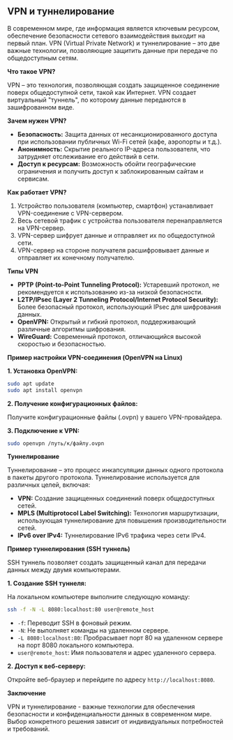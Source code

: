 ## VPN и туннелирование

В современном мире, где информация является ключевым ресурсом, обеспечение безопасности сетевого взаимодействия выходит на первый план. VPN (Virtual Private Network) и туннелирование – это две важные технологии, позволяющие защитить данные при передаче по общедоступным сетям.

**Что такое VPN?**

VPN – это технология, позволяющая создать защищенное соединение поверх общедоступной сети, такой как Интернет.  VPN создает виртуальный "туннель", по которому данные передаются в зашифрованном виде. 

**Зачем нужен VPN?**

* **Безопасность:** Защита данных от несанкционированного доступа при использовании публичных Wi-Fi сетей (кафе, аэропорты и т.д.).
* **Анонимность:** Скрытие реального IP-адреса пользователя, что затрудняет отслеживание его действий в сети.
* **Доступ к ресурсам:** Возможность обойти географические ограничения и получить доступ к заблокированным сайтам и сервисам.

**Как работает VPN?**

1. Устройство пользователя (компьютер, смартфон) устанавливает VPN-соединение с VPN-сервером.
2. Весь сетевой трафик с устройства пользователя перенаправляется на VPN-сервер.
3. VPN-сервер шифрует данные и отправляет их по общедоступной сети.
4. VPN-сервер на стороне получателя расшифровывает данные и отправляет их конечному получателю.

**Типы VPN**

* **PPTP (Point-to-Point Tunneling Protocol):** Устаревший протокол, не рекомендуется к использованию из-за низкой безопасности.
* **L2TP/IPsec (Layer 2 Tunneling Protocol/Internet Protocol Security):** Более безопасный протокол, использующий IPsec для шифрования данных.
* **OpenVPN:** Открытый и гибкий протокол, поддерживающий различные алгоритмы шифрования.
* **WireGuard:** Современный протокол, отличающийся высокой скоростью и безопасностью.

**Пример настройки VPN-соединения (OpenVPN на Linux)**

**1. Установка OpenVPN:**

```bash
sudo apt update
sudo apt install openvpn
```

**2. Получение конфигурационных файлов:**

Получите конфигурационные файлы (.ovpn) у вашего VPN-провайдера.

**3. Подключение к VPN:**

```bash
sudo openvpn /путь/к/файлу.ovpn
```

**Туннелирование**

Туннелирование – это процесс инкапсуляции данных одного протокола в пакеты другого протокола. Туннелирование используется для различных целей, включая:

* **VPN:** Создание защищенных соединений поверх общедоступных сетей.
* **MPLS (Multiprotocol Label Switching):** Технология маршрутизации, использующая туннелирование для повышения производительности сетей.
* **IPv6 over IPv4:** Туннелирование IPv6 трафика через сети IPv4.

**Пример туннелирования (SSH туннель)**

SSH туннель позволяет создать защищенный канал для передачи данных между двумя компьютерами.

**1. Создание SSH туннеля:**

На локальном компьютере выполните следующую команду:

```bash
ssh -f -N -L 8080:localhost:80 user@remote_host
```

* `-f`: Переводит SSH в фоновый режим.
* `-N`: Не выполняет команды на удаленном сервере.
* `-L 8080:localhost:80`: Пробрасывает порт 80 на удаленном сервере на порт 8080 локального компьютера.
* `user@remote_host`: Имя пользователя и адрес удаленного сервера.

**2. Доступ к веб-серверу:**

Откройте веб-браузер и перейдите по адресу `http://localhost:8080`.

**Заключение**

VPN и туннелирование - важные технологии для обеспечения безопасности и конфиденциальности данных в современном мире. Выбор конкретного решения зависит от индивидуальных потребностей и требований. 
